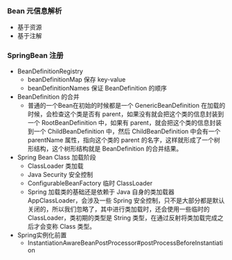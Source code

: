 ### Bean 元信息解析
- 基于资源
- 基于注解
### SpringBean 注册
- BeanDefinitionRegistry
  - beanDefinitionMap 保存 key-value
  - beanDefinitionNames 保证 BeanDefinition 的顺序
- BeanDefinition 的合并
  - 普通的一个Bean在初始的时候都是一个 GenericBeanDefinition 在加载的时候，会检查这个类是否有 parent，如果没有就会把这个类的信息封装到一个 RootBeanDefinition 中，如果有 parent，就会把这个类的信息封装到一个 ChildBeanDefinition 中，然后 ChildBeanDefinition 中会有一个 parentName 属性，指向这个类的 parent 的名字，这样就形成了一个树形结构，这个树形结构就是 BeanDefinition 的合并结果。
- Spring Bean Class 加载阶段
  - ClassLoader 类加载
  - Java Security 安全控制
  - ConfigurableBeanFactory 临时 ClassLoader
  - Spring 加载类的基础还是依赖于 Java 自身的类加载器 AppClassLoader，会涉及一些 Spring 安全控制，只不是大部分都是默认关闭的，所以我们忽略了，其中进行类加载时，还会使用一些临时的 ClassLoader，类初期的类型是 String 类型，在通过反射将类加载完成之后才会变称 Class 类型。
- Spring实例化前置
  - InstantiationAwareBeanPostProcessor#postProcessBeforeInstantiation